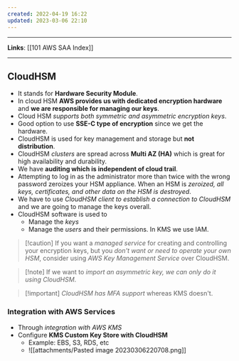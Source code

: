 ```yaml
---
created: 2022-04-19 16:22
updated: 2023-03-06 22:10
---
```

---
**Links**: [[101 AWS SAA Index]]

---
## CloudHSM
- It stands for **Hardware Security Module**.
- In cloud HSM **AWS provides us with dedicated encryption hardware** and **we are responsible for managing our keys**.
- Cloud HSM *supports both symmetric and asymmetric encryption keys*.
- Good option to use **SSE-C type of encryption** since we get the hardware.
- CloudHSM is used for key management and storage but **not distribution**.
- CloudHSM *clusters* are spread across **Multi AZ (HA)** which is great for high availability and durability.
- We have **auditing which is independent of cloud trail**.
- Attempting to log in as the administrator more than twice with the wrong password zeroizes your HSM appliance. When an HSM is *zeroized, all keys, certificates, and other data on the HSM is destroyed*.
- We have to use *CloudHSM client to establish a connection to CloudHSM* and we are going to manage the keys overall.
- CloudHSM software is used to 
	- Manage the *keys*
	- Manage the *users* and their permissions. In KMS we use IAM.

> [!caution] If you want a *managed service* for creating and controlling your encryption keys, but you *don't want or need to operate your own HSM*, consider using *AWS Key Management Service* over CloudHSM.

> [!note] If we want to *import an asymmetric key, we can only do it using CloudHSM*.

> [!important] *CloudHSM has MFA support* whereas KMS doesn't.

### Integration with AWS Services
- Through *integration with AWS KMS*
- Configure **KMS Custom Key Store with CloudHSM**
	- Example: EBS, S3, RDS, etc
	- ![[attachments/Pasted image 20230306220708.png]]